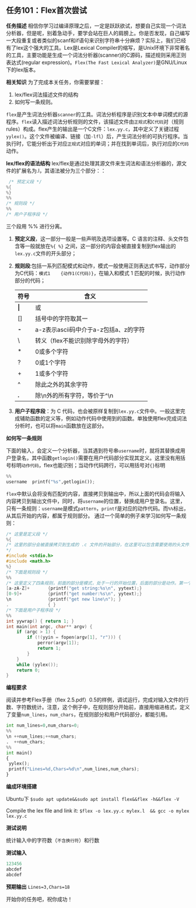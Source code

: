 ## 任务101：Flex首次尝试

**任务描述**
相信你学习过编译原理之后，一定是跃跃欲试，想要自己实现一个词法分析器，但是呢，别着急动手，要学会站在巨人的肩膀上。你是否发现，自己编写一大段重复或者类似的scanf和if语句来识别字符串十分麻烦？实际上，我们已经有了lex这个强大的工具。Lex是Lexical Compiler的缩写，是Unix环境下非常著名的工具，主要功能是生成一个词法分析器(scanner)的C源码，描述规则采用正则表达式(regular expression)。`Flex(The Fast Lexical Analyzer)`是GNU/Linux下的lex版本。

**相关知识**
为了完成本关任务，你需要掌握：

1. lex/flex词法描述文件的结构
2. 如何写一条规则。

`flex`是产生词法分析器`scanner`的工具。词法分析程序是识别文本中单词模式的源程序。`flex`读入描述词法分析规则的文件，该描述文件由`正规式`和`C代码`对（规则rules）构成。flex产生的输出是一个C文件：`lex.yy.c`，其中定义了关键过程`yylex()`。这个文件被编译、链接（加`-lfl`）后，产生词法分析的可执行程序。当执行时，它能分析出于对应`正规式`对应的单词；并在找到单词后，执行对应的`C代码`动作。

**lex/flex的语法结构**
lex/flex是通过处理其源文件来生词法和语法分析器的，源文件的扩展名为.l，其语法被分为三个部分：：

```c
 /* 预定义段 */
%{
%}
%%
/* 规则段 */
%%
/* 用户子程序段 */
```

三个段用 %% 进行分离。

1. **预定义段**，这一部分一般是一些声明及选项设置等。C 语言的注释、头文件包含等一般就放在`%{ %}` 之间，这一部分的内容会被直接复制到flex输出的`lex.yy.c`文件的开头部分；

2. **规则段**:包括一系列匹配模式和动作，模式一般使用正则表达式书写，动作部分为C代码：`模式1    {动作1(C代码)}`，在输入和模式 1 匹配的时候，执行动作部分的代码；

    | 符号  |  含义 |
    | ------------ | ------------ |
    | **\|**  | 或 |
    | [] | 括号中的字符取其一  |
    | **-**| a-z表示ascii码中介于a-z包括a、z的字符  |
    | \ | 转义（flex不能识别除字母外的字符）  |
    | * | 0或多个字符  |
    | ? | 0或1个字符  |
    | + | 1或多个字符  |
    | ^ | 除此之外的其余字符  |
    | **.** | 除\\n外的所有字符，等价于^\\n  |

3. **用户子程序段**：为 C 代码，也会被原样复制到`lex.yy.c`文件中。一般这里完成辅助函数的定义等，例如动作代码中使用到的函数。单独使用flex完成词法分析时，也可以将`main`函数放在这部分。

**如何写一条规则**

下面的输入，会定义一个分析器，当其遇到符号串`username`时，就将其替换成用户登录名，其中函数`getlogin()`需要在用户代码部分实现其定义。这里没有用括号标明`动作代码`，flex也能识别；当动作代码跨行，可以用括号对`{}`标明

```python
%%
username  printf("%s",getlogin());
```

`flex`中默认会将没有匹配的内容，直接拷贝到输出中，所以上面的代码会将输入内容拷贝到输出文件中，同时，将`username`的位置，替换成用户登录名。这里，只有一条规则：`username`是模式`pattern`，`printf`是对应的动作代码。而`%%`标出，从其后开始的内容，都属于规则部分。
通过一个简单的例子来学习如何写一条规则：

```c
/* 这里是定义段 */
%{
/* 这里的部分会被直接拷贝到生成的 .c 文件的开始部分，在这里可以包含需要使用的头文件，如 stdio.h
*/
#include <stdio.h>
#include <math.h>
%}
/* 下面是规则段 */
%%
/* 这里定义了四条规则，前面的部分是模式，处于一行的开始位置，后面的部分是动作。第一个模式是匹配连续的一个到多个字符，匹配到之后就将其打印出来。注意到 yytext，在输入匹配到该模式的时候，匹配的部分就存储在这个 yytext 里面，这里把它作为字符串直接输出就可以了；第二条规则的模式部分，就是匹配连续的一个或者多个数字，匹配到了之后，也是以字符串的形式输出；第三条规则的模式部分，就是匹配一个换行符了，并且匹配到之后就打印一个新行的信息；第四条规则的模式部分，是一个点。正则表达式里面这个也就是匹配任何除了 \n 之外的字符。因此，下面的规则就是，匹配到字符串，则将该字符串输出，匹配到连续数字，将其输出；匹配到换行符，打印一条信息；匹配到任何其他的字符，则直接忽略*/
[a-zA-Z]+       {printf("get string:%s\n", yytext);}
[0-9]+          {printf("get number:%s\n", yytext);}
\n              {printf("get new line\n"); }
.               { }
/* 下面是用户子程序段 */
%%
int yywrap() { return 1; }
int main(int argc, char** argv) {
    if (argc > 1) {
        if (!(yyin = fopen(argv[1], "r"))) {
            perror(argv[1]);
            return 1;
        }
    }
    while (yylex());
    return 0;
}
```

**编程要求**

阅读并参考Flex手册（flex 2.5.pdf）0.5的样例，调试运行，完成对输入文件的行数、字符数统计。注意，这个例子中，在规则部分开始前，直接用缩进格式，定义了变量`num_lines`，`num_chars`，在规则部分和用户代码部分，都能引用。

```python
int num_lines=0,num_chars=0;
%%
\n ++num_lines;++num_chars;
.  ++num_chars;
%%
int main()
{
 yylex();
 printf("Lines=%d,Chars=%d\n",num_lines,num_chars);
}
```

**编成环境搭建**

Ubuntu下
`$sudo apt update&&sudo apt install flex&&flex -h&&flex -V`

Compile the lex file and link it:
`$flex -o lex.yy.c mylex.l  && gcc -o mylex lex.yy.c`

**测试说明**

统计输入中的字符数（`不含换行符`）和行数

**测试输入**

```python
123456
abcdef
abcdef 
```

**预期输出**
`Lines=3,Chars=18`

开始你的任务吧，祝你成功！
